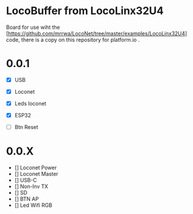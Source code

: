 # LocoBuffer from LocoLinx32U4

Board for use wiht the [https://github.com/mrrwa/LocoNet/tree/master/examples/LocoLinx32U4] code, there is a copy on this repository for platform.io .

# 0.0.1
- [x] USB
- [x] Loconet
- [x] Leds loconet
- [x] ESP32
- [ ] Btn Reset


# 0.0.X
- [] Loconet Power 
- [] Loconet Master
- [] USB-C
- [] Non-Inv TX
- [] SD
- [] BTN AP
- [] Led Wifi RGB